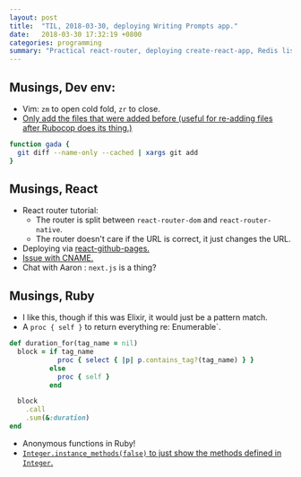 ```yaml
---
layout: post
title:  "TIL, 2018-03-30, deploying Writing Prompts app."
date:   2018-03-30 17:32:19 +0800
categories: programming
summary: "Practical react-router, deploying create-react-app, Redis lists."
---
```


## Musings, Dev env:

- Vim: `zm` to open cold fold, `zr` to close.
- [Only add the files that were added before (useful for re-adding files after Rubocop does its thing.)](https://stackoverflow.com/questions/39477305/how-to-readd-added-files-update-staged-files-only-in-git)

``` bash
function gada {
  git diff --name-only --cached | xargs git add
}
```

## Musings, React

- React router tutorial:
  - The router is split between `react-router-dom` and `react-router-native`.
  - The router doesn't care if the URL is correct, it just changes the URL.
- Deploying via [react-github-pages.](https://github.com/gitname/react-gh-pages)
- [Issue with CNAME.](https://github.com/facebook/create-react-app/issues/654)
- Chat with Aaron : `next.js` is a thing?

## Musings, Ruby

- I like this, though if this was Elixir, it would just be a pattern match.
- A `proc { self }` to return everything re: Enumerable`.

``` ruby
def duration_for(tag_name = nil)
  block = if tag_name
            proc { select { |p| p.contains_tag?(tag_name) } }
          else
            proc { self }
          end

  block
    .call
    .sum(&:duration)
end
```

- Anonymous functions in Ruby!
- [`Integer.instance_methods(false)` to just show the methods defined in `Integer`.](https://www.ruby-forum.com/topic/193625)
